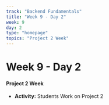 ```yaml
---
track: "Backend Fundamentals"
title: "Week 9 - Day 2"
week: 9
day: 2
type: "homepage"
topics: "Project 2 Week"
---
```


# Week 9 - Day 2

#### Project 2 Week

- **Activity:** Students Work on Project 2